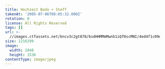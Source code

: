 ```yaml
---
title: Hochzeit Bodo + Steff
takenAt: '2005-07-06T08:05:32.000Z'
rotation: 0
license: All Rights Reserved
tags: []
url: >-
  //images.ctfassets.net/bncv3c2gt878/6sdHHMMmMwnb1iQf0scMNI/4ed4f1c09e8b90ade3b4172f4d9180f1/hochzeit-bodo--steff_4560373366_o
size: 1216299
image:
  width: 2048
  height: 1536
contentType: image/jpeg
---
```


